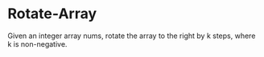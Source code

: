 # Rotate-Array
Given an integer array nums, rotate the array to the right by k steps, where k is non-negative.

